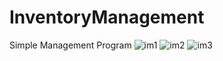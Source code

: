 # InventoryManagement
Simple Management Program
![im1](https://user-images.githubusercontent.com/25328869/37616017-58c18db8-2bb7-11e8-8c87-9436621d0a76.png)
![im2](https://user-images.githubusercontent.com/25328869/37616019-58e90c6c-2bb7-11e8-9a8c-b6d4a2ff8791.png)
![im3](https://user-images.githubusercontent.com/25328869/37616020-59236998-2bb7-11e8-95ac-02e515687ba0.png)

